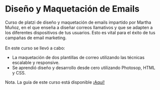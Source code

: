 # Diseño y Maquetación de Emails
Curso de platzi de diseño y maquetación de emails impartido por Martha Muñoz, en el que enseña a diseñar correos llamativos y que se adapten a los diferentes dispositivos de tus usuarios. Esto es vital para el éxito de tus campañas de email marketing. </br></br>
En este curso se llevó a cabo:
<ul>
<li>
  La maquetación de dos plantillas de correo utilizando las técnicas escalable y responsive.</li>
  <li>Se aprendió diseño y desarrollo desde cero utilizando Photosop, HTML y CSS.</li>
 </ul>
 
 Nota. La guía de este curso está disponible <a href="https://issuu.com/yasmani08/docs/dise_o_y_maquetacion_de_emails/s/12867091">¡Aquí!</a>
